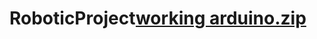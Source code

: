 # RoboticProject[working arduino.zip](https://github.com/aydinnkaya/RoboticProject/files/11239090/working.arduino.zip)
